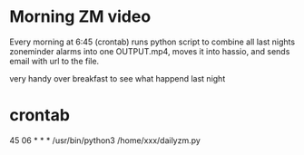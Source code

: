 # Morning ZM video
Every morning at 6:45 (crontab) runs python script to combine all last nights zoneminder alarms into one OUTPUT.mp4, moves it into hassio, and sends email with url to the file.

very handy over breakfast to see what happend last night

# crontab

45 06 * * * /usr/bin/python3 /home/xxx/dailyzm.py

